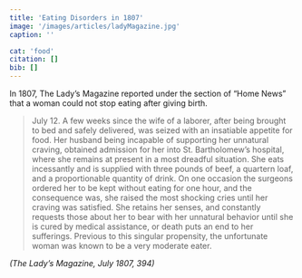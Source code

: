 ```yaml
---
title: 'Eating Disorders in 1807'
image: '/images/articles/ladyMagazine.jpg'
caption: ''

cat: 'food'
citation: []
bib: []
---
```


<!-- @format -->

In 1807, The Lady’s Magazine reported under the section of “Home News” that a woman could not stop eating after giving birth.

> July 12. A few weeks since the wife of a laborer, after being brought to bed and safely delivered, was seized with an insatiable appetite for food. Her husband being incapable of supporting her unnatural craving, obtained admission for her into St. Bartholomew’s hospital, where she remains at present in a most dreadful situation. She eats incessantly and is supplied with three pounds of beef, a quartern loaf, and a proportionable quantity of drink. On one occasion the surgeons ordered her to be kept without eating for one hour, and the consequence was, she raised the most shocking cries until her craving was satisfied. She retains her senses, and constantly requests those about her to bear with her unnatural behavior until she is cured by medical assistance, or death puts an end to her sufferings. Previous to this singular propensity, the unfortunate woman was known to be a very moderate eater.

_(The Lady’s Magazine, July 1807, 394)_

